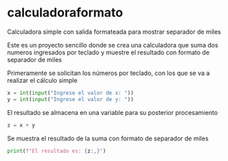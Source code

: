 # calculadoraformato
Calculadora simple con salida formateada para mostrar separador de miles

Este es un proyecto sencillo donde se crea una calculadora que suma dos numeros ingresados por teclado y muestre el resultado con formato de separador de miles

Primeramente se solicitan los números por teclado, con los que se va a realizar el cálculo simple

~~~python
x = int(input("Ingrese el valor de x: "))
y = int(input("Ingrese el valor de y: "))
~~~

El resultado se almacena en una variable para su posterior procesamiento

~~~python
z = x + y
~~~

Se muestra el resultado de la suma con formato de separador de miles

~~~python
print(f"El resultado es: {z:,}")
~~~
